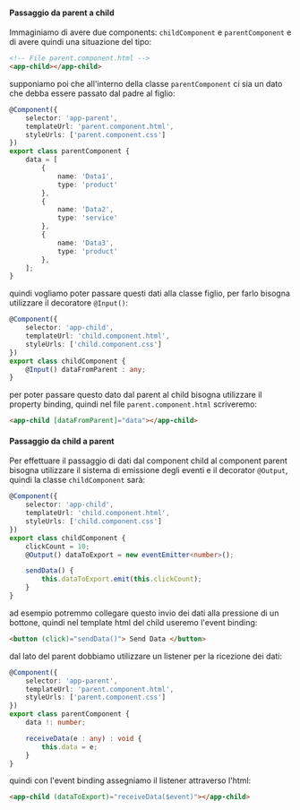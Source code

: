 #### Passaggio da parent a child
Immaginiamo di avere due components: `childComponent` e `parentComponent` e di avere quindi una situazione del tipo:
```html
<!-- File parent.component.html -->
<app-child></app-child>
```
supponiamo poi che all'interno della classe `parentComponent` ci sia un dato che debba essere passato dal padre al figlio:
```ts
@Component({
	selector: 'app-parent',
	templateUrl: 'parent.component.html',
	styleUrls: ['parent.component.css']
})
export class parentComponent {
	data = [
		{
			name: 'Data1',
			type: 'product'
		},
		{
			name: 'Data2',
			type: 'service'
		},
		{
			name: 'Data3',
			type: 'product'
		},
	];
}
```
quindi vogliamo poter passare questi dati alla classe figlio, per farlo bisogna utilizzare il decoratore `@Input()`:
```ts
@Component({
	selector: 'app-child',
	templateUrl: 'child.component.html',
	styleUrls: ['child.component.css']
})
export class childComponent {
	@Input() dataFromParent : any;
}
```
per poter passare questo dato dal parent al child bisogna utilizzare il property binding, quindi nel file `parent.component.html` scriveremo:
```html
<app-child [dataFromParent]="data"></app-child>
```

#### Passaggio da child a parent
Per effettuare il passaggio di dati dal component child al component parent bisogna utilizzare il sistema di emissione degli eventi e il decorator `@Output`, quindi la classe `childComponent` sarà:
```ts
@Component({
	selector: 'app-child',
	templateUrl: 'child.component.html',
	styleUrls: ['child.component.css']
})
export class childComponent {
	clickCount = 10;
	@Output() dataToExport = new eventEmitter<number>();

	sendData() {
		this.dataToExport.emit(this.clickCount);
	}
}
```
ad esempio potremmo collegare questo invio dei dati alla pressione di un bottone, quindi nel template html del child useremo l'event binding:
```html
<button (click)="sendData()"> Send Data </button>
```
dal lato del parent dobbiamo utilizzare un listener per la ricezione dei dati:
```ts
@Component({
	selector: 'app-parent',
	templateUrl: 'parent.component.html',
	styleUrls: ['parent.component.css']
})
export class parentComponent {
	data !: number;

	receiveData(e : any) : void {
		this.data = e;
	}
}
```
quindi con l'event binding assegniamo il listener attraverso l'html:
```html
<app-child (dataToExport)="receiveData($event)"></app-child>
```

